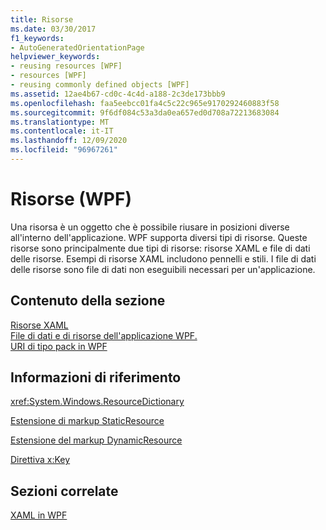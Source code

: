 ```yaml
---
title: Risorse
ms.date: 03/30/2017
f1_keywords:
- AutoGeneratedOrientationPage
helpviewer_keywords:
- reusing resources [WPF]
- resources [WPF]
- reusing commonly defined objects [WPF]
ms.assetid: 12ae4b67-cd0c-4c4d-a188-2c3de173bbb9
ms.openlocfilehash: faa5eebcc01fa4c5c22c965e9170292460883f58
ms.sourcegitcommit: 9f6df084c53a3da0ea657ed0d708a72213683084
ms.translationtype: MT
ms.contentlocale: it-IT
ms.lasthandoff: 12/09/2020
ms.locfileid: "96967261"
---
```

# <a name="resources-wpf"></a>Risorse (WPF)
Una risorsa è un oggetto che è possibile riusare in posizioni diverse all'interno dell'applicazione. WPF supporta diversi tipi di risorse. Queste risorse sono principalmente due tipi di risorse: risorse XAML e file di dati delle risorse. Esempi di risorse XAML includono pennelli e stili. I file di dati delle risorse sono file di dati non eseguibili necessari per un'applicazione.  
  
## <a name="in-this-section"></a>Contenuto della sezione  
 [Risorse XAML](/dotnet/desktop-wpf/fundamentals/xaml-resources-define)  
 [File di dati e di risorse dell'applicazione WPF.](../app-development/wpf-application-resource-content-and-data-files.md)  
 [URI di tipo pack in WPF](../app-development/pack-uris-in-wpf.md)  
  
## <a name="reference"></a>Informazioni di riferimento  
 <xref:System.Windows.ResourceDictionary>  
  
 [Estensione di markup StaticResource](staticresource-markup-extension.md)  
  
 [Estensione del markup DynamicResource](dynamicresource-markup-extension.md)  
  
 [Direttiva x:Key](/dotnet/desktop-wpf/xaml-services/xkey-directive)  
  
## <a name="related-sections"></a>Sezioni correlate  
 [XAML in WPF](xaml-in-wpf.md)
